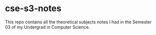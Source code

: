 # cse-s3-notes
This repo contains all the theoretical subjects notes I had in the Semester 03 of my Undergrad in Computer Science.
